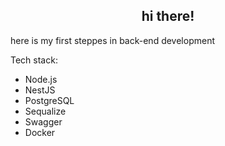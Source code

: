 <h2 align="center">hi there!</h2>

<p>here is my first steppes in back-end development</p>
<p>Tech stack:</p>
<ul>
<li>Node.js</li>
<li>NestJS</li>
<li>PostgreSQL</li>
<li>Sequalize</li>
<li>Swagger</li>
<li>Docker</li>
</ul> 